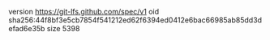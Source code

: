 version https://git-lfs.github.com/spec/v1
oid sha256:44f8bf3e5cb7854f541212ed62f6394ed0412e6bac66985ab85dd3defad6e35b
size 5398
